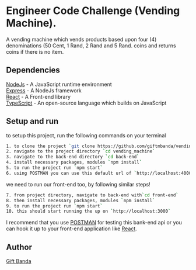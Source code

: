 # Engineer Code Challenge (Vending Machine).
A vending machine which vends products based upon four (4) denominations (50 Cent, 1 Rand, 2 Rand and 5 Rand.
coins and returns coins if there is no item.

## Dependencies
[NodeJs](https://nodejs.org/en/) - A JavaScript runtime environment\
[Express](https://expressjs.com/) - A NodeJs framework\
[React](https://reactjs.org/) - A Front-end library\
[TypeScript](https://www.typescriptlang.org/) - An open-source language which builds on JavaScript

## Setup and run
to setup this project, run the following commands on your terminal
```bash
1. to clone the project `git clone https://github.com/giftmbanda/vending_machine`
2. navigate to the project directory `cd vending_machine`
3. navigate to the back-end directory `cd back-end`
4. install necessary packages, modules `npm install`
5. to run the project run `npm start`
6. using POSTMAN you can use this default url of `http://localhost:4000`
```
we need to run our front-end too, by following similar steps!

```bash
7. from project directory, navigate to back-end with`cd front-end`
8. then install necessary packages, modules `npm install`
9. to run the project run `npm start`
10. this should start running the up on `http://localhost:3000`
```
I recommend that you use [POSTMAN](https://www.postman.com/) for testing this bank-end api or you can hook it up to your front-end application like [React](https://reactjs.org/).

## Author
[Gift Banda](https://giftmbanda.com)
